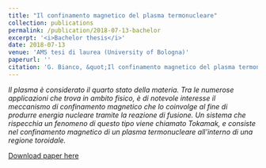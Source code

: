 ```yaml
---
title: "Il confinamento magnetico del plasma termonucleare"
collection: publications
permalink: /publication/2018-07-13-bachelor
excerpt: '<i>Bachelor thesis</i>'
date: 2018-07-13
venue: 'AMS tesi di laurea (University of Bologna)'
paperurl: ''
citation: 'G. Bianco, &quot;Il confinamento magnetico del plasma termonucleare&quot; (2018).'
---
```

*Il plasma è considerato il quarto stato della materia. Tra le numerose applicazioni che trova in ambito fisico, è di notevole interesse il meccanismo di confinamento magnetico che lo coinvolge al fine di produrre energia nucleare tramite la reazione di fusione. Un sistema che rispecchia un fenomeno di questo tipo viene chiamato Tokamak, e consiste nel confinamento magnetico di un plasma termonucleare all'interno di una regione toroidale.*

[Download paper here](http://JustWhit3.github.io/files/bachelor.pdf)